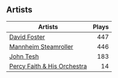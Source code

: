 ## Artists
Artists | Plays 
----- | -----: 
[David Foster](/artists/david-foster-58573) | 447
[Mannheim Steamroller](/artists/mannheim-steamroller-39605) | 446
[John Tesh](/artists/john-tesh-17592) | 183
[Percy Faith & His Orchestra](/artists/percy-faith-his-orchestra-20216) | 14

